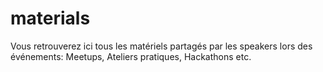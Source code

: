# materials
Vous retrouverez ici tous les matériels partagés par les speakers lors des événements: Meetups, Ateliers pratiques, Hackathons etc.
